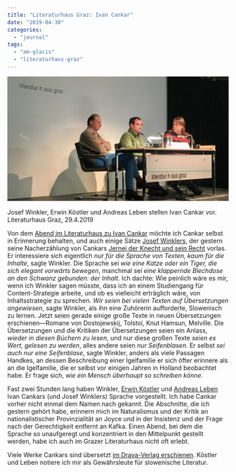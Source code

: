 ```yaml
---
title: "Literaturhaus Graz: Ivan Cankar"
date: "2019-04-30"
categories: 
  - "journal"
tags: 
  - "am-glacis"
  - "literaturhaus-graz"
---
```


![](images/IMG_7284-1024x576.jpg)

Josef Winkler, Erwin Köstler und Andreas Leben stellen Ivan Cankar vor. Literaturhaus Graz, 29.4.2019

Von dem [Abend im Literaturhaus zu Ivan Cankar](http://www.literaturhaus-graz.at/veranstaltung/klassiker-revisited-mit-josef-winkler-zu-ivan-cankar/ "Klassiker revisited mit Josef Winkler zu Ivan Cankar | Literaturhaus Graz") möchte ich Cankar selbst in Erinnerung behalten, und auch einige Sätze [Josef Winklers](https://www.suhrkamp.de/autoren/josef_winkler_5368.html "Josef Winkler - Suhrkamp Insel Autoren Autorendetail"), der gestern seine Nacherzählung von Cankars [Jernej der Knecht und sein Recht](http://www.pavelhaus.at/cm/publikationen/literarische_publikationen/ "Jernej der Knecht und sein Recht - Comic einschließlich der Neuübersetzung Erwein Köstlers, herausgegeben vom Pavelhaus") vorlas. Er interessiere sich eigentlich _nur für die Sprache von Texten, kaum für die Inhalte_, sagte Winkler. Die Sprache sei _wie eine Katze oder ein Tiger, die sich elegant vorwärts bewegen_, manchmal sei _eine klappernde Blechdose an den Schwanz gebunden: der Inhalt_. Ich dachte: Wie peinlich wäre es mir, wenn ich Winkler sagen müsste, dass ich an einem Studiengang für Content-Strategie arbeite, und ob es vielleicht erträglich wäre, von Inhaltsstrategie zu sprechen. _Wir seien bei vielen Texten auf Übersetzungen angewiesen_, sagte Winkler, als ihn eine Zuhörerin aufforderte, Slowenisch zu lernen. Jetzt seien gerade einige große Texte in neuen Übersetzungen erschienen—Romane von Dostojewskij, Tolstoi, Knut Hamsun, Melville. Die Übersetzungen und die Kritiken der Übersetzungen seien ein Anlass, _wieder in diesen Büchern zu lesen_, und nur diese großen Texte _seien es Wert, gelesen zu werden_, alles andere seien _nur Seifenblasen_. Er selbst _sei auch nur eine Seifenblase_, sagte Winkler, anders als viele Passagen Handkes, an dessen Beschreibung einer Igelfamilie er sich öfter erinnere als an die Igelfamilie, die er selbst vor einigen Jahren in Holland beobachtet habe. Er frage sich, _wie ein Mensch überhaupt so schreiben könne_.

Fast zwei Stunden lang haben Winkler, [Erwin Köstler](https://de.wikipedia.org/wiki/Erwin_K%C3%B6stler_%28%C3%9Cbersetzer%29 "Erwin Köstler – Wikipedia") und [Andreas Leben](https://online.uni-graz.at/kfu_online/wbForschungsportal.cbShowPortal?pPersonNr=76937 "Leben Andreas - Profil - Forschungsportal - Karl-Franzens-Universität Graz") Ivan Cankars (und Josef Winklers) Sprache vorgestellt. Ich habe Cankar vorher nicht einmal dem Namen nach gekannt. Die Abschnitte, die ich gestern gehört habe, erinnern mich im Naturalismus und der Kritik an nationalistischer Provinzialität an Joyce und in der Insistenz und der Frage nach der Gerechtigkeit entfernt an Kafka. Einen Abend, bei dem die Sprache so unaufgeregt und konzentriert in den Mittelpunkt gestellt werden, habe ich auch im Grazer Literaturhaus nicht oft erlebt.

Viele Werke Cankars sind übersetzt [im Drava-Verlag erschienen](https://www.drava.at/autor/ivan-cankar/ "Drava"). Köstler und Leben notiere ich mir als Gewährsleute für slowenische Literatur.

